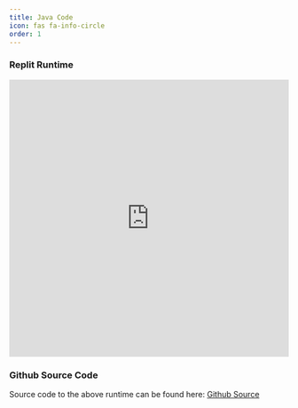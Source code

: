 ```yaml
---
title: Java Code
icon: fas fa-info-circle
order: 1
---
```


### Replit Runtime

<iframe frameborder="0" width="100%" height="500px" src="https://replit.com/@pancakefactory/CSA-Data-Structures?embed=true"></iframe>


### Github Source Code

Source code to the above runtime can be found here: [Github Source](https://github.com/alvinzhengq/CSA-Data-Structures)
